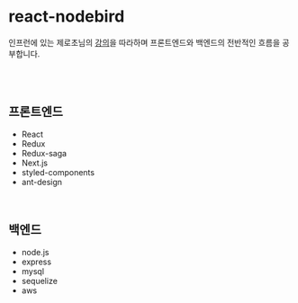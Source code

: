 # react-nodebird

인프런에 있는 제로초님의 [강의](https://www.inflearn.com/course/노드버드-리액트-리뉴얼/)을 따라하며
프론트엔드와 백엔드의 전반적인 흐름을 공부합니다.

<br>

<br>

## 프론트엔드

- React
- Redux
- Redux-saga
- Next.js
- styled-components
- ant-design

<br>

## 백엔드

- node.js
- express
- mysql
- sequelize
- aws

<br>
